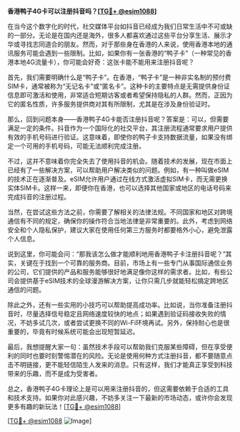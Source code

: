 **香港鸭子4G卡可以注册抖音吗？[[TG💪+ @esim1088](https://t.me/s/esim1088)]**

在当今这个数字化的时代，社交媒体平台如抖音已经成为我们日常生活中不可或缺的一部分。无论是在国内还是海外，很多人都喜欢通过这些平台分享生活、展示才华或寻找志同道合的朋友。然而，对于那些身在香港的人来说，使用香港本地的通讯服务可能会遇到一些限制。比如，如果你有一张香港的“鸭子卡”（一种常见的香港本地4G流量卡），你可能会好奇：这张卡能不能用来注册抖音呢？

首先，我们需要明确什么是“鸭子卡”。在香港，“鸭子卡”是一种非实名制的预付费SIM卡，通常被称为“无记名卡”或“匿名卡”。这种卡的主要特点是无需提供身份证信息即可激活和使用，非常适合短期访客或者希望保持隐私的人群。然而，正因为它的匿名性质，许多服务提供商对其有所限制，尤其是在涉及身份验证时。

那么，回到问题本身——香港鸭子4G卡能否注册抖音呢？答案是：可以，但需要满足一定的条件。抖音作为一个国际化的社交平台，其注册流程通常要求用户提供有效的手机号码进行验证。这意味着，即使你的鸭子卡支持数据流量，如果没有绑定一个可用的手机号码，可能无法顺利完成注册。

不过，这并不意味着你完全失去了使用抖音的机会。随着技术的发展，现在市面上已经有了一些解决方案，可以帮助用户解决类似的问题。例如，有一种叫做eSIM的技术正在逐渐普及。eSIM允许用户通过在线方式激活虚拟SIM卡，而无需更换实体SIM卡。这样一来，即便你在香港，也可以选择其他国家或地区的电话号码来完成抖音的注册过程。

当然，在尝试这些方法之前，你需要了解相关的法律法规。不同国家和地区对跨境通信有不同的规定，确保你的操作符合当地法律是非常重要的。此外，考虑到网络安全和个人隐私保护，建议大家在使用任何第三方服务时都要格外小心，避免泄露个人信息。

说到这里，你可能会问：“那我该怎么做才能顺利地用香港鸭子卡注册抖音呢？”其实，关键在于找到一个可靠的服务商。目前，市场上有一些专门从事国际通信业务的公司，它们提供的产品和服务能够很好地满足像你这样的需求者。比如，有些公司会提供基于eSIM技术的全球漫游解决方案，让你只需几步就能轻松搞定跨地区通信的问题。

除此之外，还有一些实用的小技巧可以帮助提高成功率。比如说，当你准备注册抖音时，尽量选择信号稳定且网络速度较快的地点；如果遇到验证码接收失败的情况，不妨多试几次，或者尝试更换不同的Wi-Fi环境再试。另外，保持耐心也是很重要的，毕竟有时候系统可能会出现短暂延迟。

最后，我想提醒大家一句：虽然技术手段可以帮助我们克服某些障碍，但在享受便利的同时也要时刻警惕潜在的风险。无论是使用何种方式注册抖音，都不要随意点击不明链接，更不能轻信陌生人发来的消息。只有这样，我们才能真正享受到科技带来的乐趣，而不是成为受害者。

总之，香港鸭子4G卡理论上是可以用来注册抖音的，但这需要依赖于合适的工具和技术支持。如果你对此感兴趣，不妨多关注一下最新的市场动态，或许你会发现更多有趣的新玩法！[[TG💪+ @esim1088](https://t.me/s/esim1088)]

[[TG💪+ @esim1088](https://t.me/s/esim1088) ![Image](https://i.postimg.cc/4NQfJmqS/Snipaste-2025-05-13-00-14-12.png)]